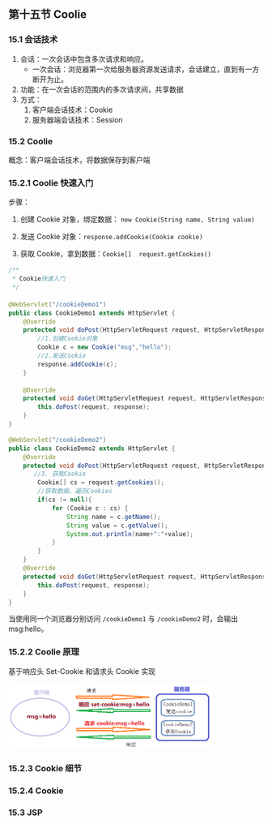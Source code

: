 ## 第十五节 Coolie

### 15.1 会话技术

1. 会话：一次会话中包含多次请求和响应。
   * 一次会话：浏览器第一次给服务器资源发送请求，会话建立，直到有一方断开为止。
2. 功能：在一次会话的范围内的多次请求间，共享数据
3. 方式：
	1. 客户端会话技术：Cookie
	2. 服务器端会话技术：Session

### 15.2 Coolie

概念：客户端会话技术，将数据保存到客户端

### 15.2.1 Coolie 快速入门

步骤：

1. 创建 Cookie 对象，绑定数据： `new Cookie(String name, String value)` 

2. 发送 Cookie 对象：`response.addCookie(Cookie cookie)` 

3. 获取 Cookie，拿到数据：`Cookie[]  request.getCookies()`

```java
/**
 * Cookie快速入门
 */

@WebServlet("/cookieDemo1")
public class CookieDemo1 extends HttpServlet {
    @Override
    protected void doPost(HttpServletRequest request, HttpServletResponse response) throws ServletException, IOException {
        //1.创建Cookie对象
        Cookie c = new Cookie("msg","hello");
        //2.发送Cookie
        response.addCookie(c);
    }

    @Override
    protected void doGet(HttpServletRequest request, HttpServletResponse response) throws ServletException, IOException {
        this.doPost(request, response);
    }
}
```

```java
@WebServlet("/cookieDemo2")
public class CookieDemo2 extends HttpServlet {
    @Override
    protected void doPost(HttpServletRequest request, HttpServletResponse response) throws ServletException, IOException {
       //3. 获取Cookie
        Cookie[] cs = request.getCookies();
        //获取数据，遍历Cookies
        if(cs != null){
            for (Cookie c : cs) {
                String name = c.getName();
                String value = c.getValue();
                System.out.println(name+":"+value);
            }
        }
    }
    @Override
    protected void doGet(HttpServletRequest request, HttpServletResponse response) throws ServletException, IOException {
        this.doPost(request, response);
    }
}
```

当使用同一个浏览器分别访问 `/cookieDemo1` 与 `/cookieDemo2` 时，会输出 msg:hello。



### 15.2.2 Coolie 原理

基于响应头 Set-Cookie 和请求头 Cookie 实现

<img src="./img6/78-Cookie-priciple.png" width=400>

### 15.2.3 Cookie 细节



### 15.2.4 Cookie 

### 15.3 JSP 